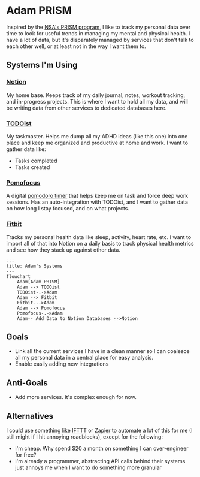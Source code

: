 # Adam PRISM

Inspired by the [NSA's PRISM program](https://en.wikipedia.org/wiki/PRISM), I like to track my personal data over time to look for useful trends in managing my mental and physical health. I have a lot of data, but it's disparately managed by services that don't talk to each other well, or at least not in the way I want them to.

## Systems I'm Using

### [Notion](https://www.notion.so/)

My home base. Keeps track of my daily journal, notes, workout tracking, and in-progress projects. This is where I want to hold all my data, and will be writing data from other services to dedicated databases here.

### [TODOist](https://todoist.com/)

My taskmaster. Helps me dump all my ADHD ideas (like this one) into one place and keep me organized and productive at home and work. I want to gather data like:

* Tasks completed
* Tasks created

### [Pomofocus](https://pomofocus.io/app)

A digital [pomodoro timer](https://todoist.com/productivity-methods/pomodoro-technique) that helps keep me on task and force deep work sessions. Has an auto-integration with TODOist, and I want to gather data on how long I stay focused, and on what projects.

### [Fitbit](https://www.fitbit.com/global/us/home)

Tracks my personal health data like sleep, activity, heart rate, etc. I want to import all of that into Notion on a daily basis to track physical health metrics and see how they stack up against other data.

```mermaid
---
title: Adam's Systems
---
flowchart
    Adam[Adam PRISM]
    Adam --> TODOist
    TODOist-.->Adam
    Adam --> Fitbit
    Fitbit-.->Adam
    Adam --> Pomofocus
    Pomofocus-.->Adam
    Adam-- Add Data to Notion Databases -->Notion
```

## Goals

* Link all the current services I have in a clean manner so I can coalesce all my personal data in a central place for easy analysis.
* Enable easily adding new integrations

## Anti-Goals

* Add more services. It's complex enough for now.

## Alternatives

I could use something like [IFTTT](https://ifttt.com/) or [Zapier](https://zapier.com/) to automate a lot of this for me (I still might if I hit annoying roadblocks), except for the following:

* I'm cheap. Why spend $20 a month on something I can over-engineer for free?
* I'm already a programmer, abstracting API calls behind their systems just annoys me when I want to do something more granular
